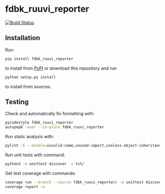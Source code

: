 # fdbk_ruuvi_reporter

[![Build Status](https://travis-ci.org/kangasta/fdbk_ruuvi_reporter.svg?branch=master)](https://travis-ci.org/kangasta/fdbk_ruuvi_reporter)

## Installation

Run:

```bash
pip install fdbk_ruuvi_reporter
```

to install from [PyPI](https://pypi.org/project/fdbk_ruuvi_reporter/) or download this repository and run

```bash
python setup.py install
```

to install from sources.

## Testing

Check and automatically fix formatting with:

```bash
pycodestyle fdbk_ruuvi_reporter
autopep8 -aaar --in-place fdbk_ruuvi_reporter
```

Run static analysis with:

```bash
pylint -E --enable=invalid-name,unused-import,useless-object-inheritance fdbk_ruuvi_reporter
```

Run unit tests with command:

```bash
python3 -m unittest discover -s tst/
```

Get test coverage with commands:

```bash
coverage run --branch --source fdbk_ruuvi_reporter/ -m unittest discover -s tst/
coverage report -m
```
